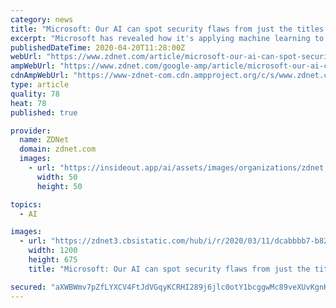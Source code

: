 ```yaml
---
category: news
title: "Microsoft: Our AI can spot security flaws from just the titles of developers' bug reports"
excerpt: "Microsoft has revealed how it's applying machine learning to the challenge of correctly identifying which bug reports are actually security-related. Its goal is to correctly identify security bugs at scale using a machine-learning model to analyze just the label of bug reports. According to Microsoft, its 47,000 developers generate about ..."
publishedDateTime: 2020-04-20T11:28:00Z
webUrl: "https://www.zdnet.com/article/microsoft-our-ai-can-spot-security-flaws-from-just-the-titles-of-developers-bug-reports/"
ampWebUrl: "https://www.zdnet.com/google-amp/article/microsoft-our-ai-can-spot-security-flaws-from-just-the-titles-of-developers-bug-reports/"
cdnAmpWebUrl: "https://www-zdnet-com.cdn.ampproject.org/c/s/www.zdnet.com/google-amp/article/microsoft-our-ai-can-spot-security-flaws-from-just-the-titles-of-developers-bug-reports/"
type: article
quality: 78
heat: 78
published: true

provider:
  name: ZDNet
  domain: zdnet.com
  images:
    - url: "https://insideout.app/ai/assets/images/organizations/zdnet.com-50x50.jpg"
      width: 50
      height: 50

topics:
  - AI

images:
  - url: "https://zdnet3.cbsistatic.com/hub/i/r/2020/03/11/dcabbbb7-b82d-4967-afd8-66b2b64ff7f8/thumbnail/1200x675/d583d73263f0adcedfde77d6f345a798/ransomware-these-sophisticated-attacks-a-5e666032710b2800019be724-1-mar-11-2020-13-21-31-poster.jpg"
    width: 1200
    height: 675
    title: "Microsoft: Our AI can spot security flaws from just the titles of developers' bug reports"

secured: "aXWBWmv7pZfLYXCV4FtJdVGqyKCRHI289j6jlc0otY1bcggwMc89veXUvKgnKnjcfNc+k3isQQr5A5GmZeC33yVQZJ3T0cvhri68Py6yMWcTS12w1i0Er7qbARcPmbS3Ua+Hs5KdE7y1KKHIZVFRYSATcPizVQNd7BFA4ZRvIlCT8P15tv1P8d+teMDRH1GiG/g4IuXU71sBjRbyb1LY75KVsGnrL5iol9Mihj3pTL1Q370mdoHI9b5y2aGihQyJZ8WStEiSPcUbDA/7vUGvrFkvQglscluWtQy5MGSQ41IhgQ9cS+HFeV/n3cZm0MeN;8L7YXq8tzlUwM3LywYftqw=="
---
```


